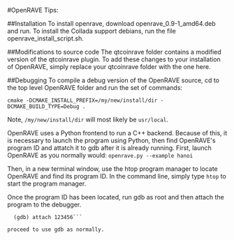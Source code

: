 #OpenRAVE Tips:

##Installation
To install openrave, download openrave_0.9-1_amd64.deb and run. To install the Collada support debians, run the file openrave_install_script.sh.

##Modifications to source code
The qtcoinrave folder contains a modified version of the qtcoinrave plugin. To add these changes to your installation of OpenRAVE, simply replace your qtcoinrave folder with the one here.

##Debugging
To compile a debug version of the OpenRAVE source, cd to the top level OpenRAVE folder and run the set of commands:

`cmake -DCMAKE_INSTALL_PREFIX=/my/new/install/dir -DCMAKE_BUILD_TYPE=Debug .`


Note, `/my/new/install/dir` will most likely be `usr/local`.


OpenRAVE uses a Python frontend to run a C++ backend. Because of this, it is necessary to launch the program using Python, then find OpenRAVE's program ID and attatch it to gdb after it is already running. First, launch OpenRAVE as you normally would: 
`openrave.py --example hanoi`

Then, in a new terminal window, use the htop program manager to locate OpenRAVE and find its program ID. In the command line, simply type `htop` to start the program manager.

Once the program ID has been located, run gdb as root and then attach the program to the debugger.

```sudo gdb
  (gdb) attach 123456```
  
proceed to use gdb as normally.

